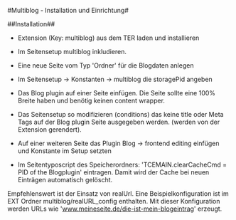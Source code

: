 #Multiblog - Installation und Einrichtung#

##Installation##

* Extension (Key: multiblog) aus dem TER laden und installieren
* Im Seitensetup multiblog inkludieren.
* Eine neue Seite vom Typ 'Ordner' für die Blogdaten anlegen
* Im Seitensetup -> Konstanten -> multiblog die storagePid angeben

* Das Blog plugin auf einer Seite einfügen. Die Seite sollte eine 100% Breite haben und benötig keinen content wrapper.
* Das Seitensetup so modifizieren (conditions) das keine title oder Meta Tags auf der Blog plugin Seite ausgegeben werden. (werden von der Extension gerendert).

* Auf einer weiteren Seite das Plugin Blog -> frontend editing einfügen und Konstante im Setup setzten

* Im Seitentyposcript des Speicherordners: 'TCEMAIN.clearCacheCmd = PID of the Blogplugin' eintragen. Damit wird der Cache bei neuen Einträgen automatisch gelöscht.

Empfehlenswert ist der Einsatz von realUrl. Eine Beispielkonfiguration ist im EXT Ordner multiblog/realURL_config enthalten. Mit dieser Konfiguration werden URLs wie 'www.meineseite.de/die-ist-mein-blogeintrag' erzeugt.


 

